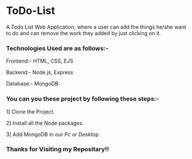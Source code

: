 # ToDo-List
A Todo List Web Application, where a user can add the things he/she want to do and can remove the work they added by just clicking on it.

### Technologies Used are as follows:-

Frontend:- HTML, CSS, EJS

Backend:- Node.js, Express

Database:- MongoDB

### You can you these project by following these steps:-

1] Clone the Project.

2] Install all the Node packages.

3] Add MongoDB in our Pc or Desktop.

### Thanks for Visiting my Repositary!!
